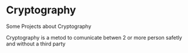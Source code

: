 # Cryptography
Some Projects about Cryptography

Cryptography is a metod to comunicate betwen 2 or more person safetly and without a third party
